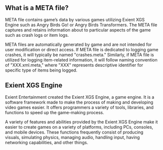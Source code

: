 ## What is a META file?

META file contains game’s data by various games utilizing Exient XGS Engine such as Angry Birds Go! or Angry Birds Transformers. The META file captures and retains information about to particular aspects of the game such as crash logs or item logs.

META files are automatically generated by game and are not intended for user modification or direct access. If META file is dedicated to logging game crashes, it will typically be named "crashes.meta." Similarly, if META file is utilized for logging item-related information, it will follow naming convention of "XXX.xml.meta," where "XXX" represents descriptive identifier for specific type of items being logged.

## Exient XGS Engine

Exient Entertainment created the Exient XGS Engine, a game engine. It is a software framework made to make the process of making and developing video games easier. It offers programmers a variety of tools, libraries, and functions to speed up the game-making process.

A variety of features and abilities provided by the Exient XGS Engine make it easier to create games on a variety of platforms, including PCs, consoles, and mobile devices. These functions frequently consist of producing visuals, simulating physics, managing audio, handling input, having networking capabilities, and other things.

